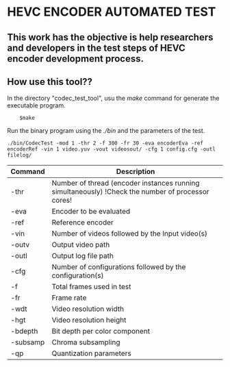 HEVC ENCODER AUTOMATED TEST
===================


This work has the objective is help researchers and developers in the test steps of HEVC encoder development process.
----------


How use this tool??
--------------------

In the directory "codec_test_tool", usu the *make* command for generate the executable program.
		
		$make

Run the binary program using the *./bin* and the parameters of the test.

	./bin/CodecTest -mod 1 -thr 2 -f 300 -fr 30 -eva encoderEva -ref encoderRef -vin 1 video.yuv -vout videosout/ -cfg 1 config.cfg -outl filelog/
	 
Command     | Description
-------- | ---
-thr    | Number of thread (encoder instances running simultaneously) !Check the number of processor cores!
-eva     | Encoder to be evaluated
-ref     | Reference encoder
-vin     | Number of videos followed by the Input video(s)
-outv     | Output video path
-outl     | Output log file path
-cfg     | Number of configurations followed by the configuration(s)
-f     | Total frames used in test
-fr     | Frame rate
-wdt     | Video resolution width
-hgt     | Video resolution height
-bdepth     | Bit depth per color component
-subsamp     | Chroma subsampling
-qp     | Quantization parameters



